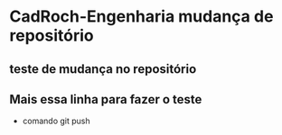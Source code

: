 # CadRoch-Engenharia mudança de repositório   


  ## teste de mudança no repositório

  ## Mais essa linha para fazer o teste

  * comando git push 